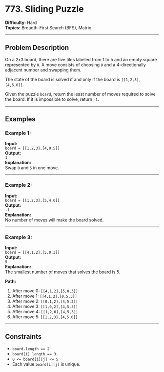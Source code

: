 # 773. Sliding Puzzle

**Difficulty:** Hard  
**Topics:** Breadth-First Search (BFS), Matrix  

---

## Problem Description

On a 2x3 board, there are five tiles labeled from 1 to 5 and an empty square represented by `0`. A move consists of choosing `0` and a 4-directionally adjacent number and swapping them.

The state of the board is solved if and only if the board is `[[1,2,3],[4,5,0]]`.

Given the puzzle `board`, return the least number of moves required to solve the board. If it is impossible to solve, return `-1`.

---

## Examples

### Example 1:
**Input:**  
`board = [[1,2,3],[4,0,5]]`  
**Output:**  
`1`  
**Explanation:**  
Swap `0` and `5` in one move.

---

### Example 2:
**Input:**  
`board = [[1,2,3],[5,4,0]]`  
**Output:**  
`-1`  
**Explanation:**  
No number of moves will make the board solved.

---

### Example 3:
**Input:**  
`board = [[4,1,2],[5,0,3]]`  
**Output:**  
`5`  
**Explanation:**  
The smallest number of moves that solves the board is 5.  

**Path:**  
1. After move 0: `[[4,1,2],[5,0,3]]`  
2. After move 1: `[[4,1,2],[0,5,3]]`  
3. After move 2: `[[0,1,2],[4,5,3]]`  
4. After move 3: `[[1,0,2],[4,5,3]]`  
5. After move 4: `[[1,2,0],[4,5,3]]`  
6. After move 5: `[[1,2,3],[4,5,0]]`

---

## Constraints

- `board.length == 2`
- `board[i].length == 3`
- `0 <= board[i][j] <= 5`
- Each value `board[i][j]` is unique.